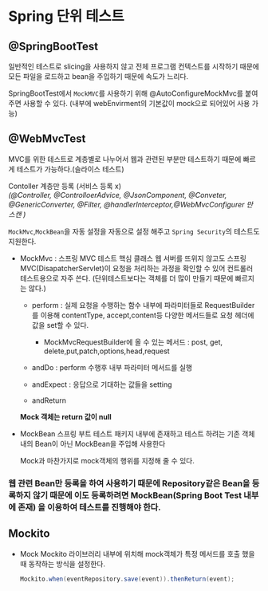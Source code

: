 # Spring 단위 테스트

## @SpringBootTest

일반적인 테스트로 slicing을 사용하지 않고 전체 프로그램 컨텍스트를 시작하기 때문에 모든 파일을 로드하고 bean을 주입하기 때문에 속도가 느리다.

SpringBootTest에서 `MockMVC`를 사용하기 위해 @AutoConfigureMockMvc를 붙여주면 사용할 수 있다. (내부에 webEnvirment의 기본값이 mock으로 되어있어 사용 가능)

## @WebMvcTest

MVC를 위한 테스트로 계층별로 나누어서 웹과 관련된 부분만 테스트하기 때문에 빠르게 테스트가 가능하다.(슬라이스 테스트)

Contoller 계층만 등록 (서비스 등록 x)
<br>_(@Controller, @ControlloerAdvice, @JsonComponent, @Conveter, @GenericConverter, @Filter, @handlerInterceptor,@WebMvcConfigurer 만 스캔 )_

`MockMvc`,`MockBean`을 자동 설정을 자동으로 설정 해주고 `Spring Security`의 테스트도 지원한다.

- MockMvc : 스프링 MVC 테스트 핵심 클래스
  웹 서버를 뜨위지 않고도 스프링 MVC(DisapatcherServlet)이 요청을 처리하는 과정을 확인할 수 있어 컨트롤러 테스트용으로 자주 쓴다. (단위테스트보다는 객체를 더 많이 만들기 때문에 빠르지는 않다.)

  - perform : 실제 요청을 수행하는 함수
    내부에 파라미터들로 RequestBuilder를 이용해 contentType, accept,content등 다양한 메서드들로 요청 헤더에 값을 set할 수 있다.

    - MockMvcRequestBuilder에 올 수 있는 메서드 : post, get, delete,put,patch,options,head,request

  - andDo : perform 수행후 내부 파라미터 메서드를 실행
  - andExpect : 응답으로 기대하는 값들을 setting
  - andReturn

  **Mock 객체는 return 값이 null**

- MockBean
  스프링 부트 테스트 패키지 내부에 존재하고 테스트 하려는 기존 객체내의 Bean이 아닌 MockBean을 주입해 사용한다

  Mock과 마찬가지로 mock객체의 행위를 지정해 줄 수 있다.

### 웹 관련 Bean만 등록을 하여 사용하기 때문에 Repository같은 Bean을 등록하지 않기 때문에 이도 등록하려면 MockBean(Spring Boot Test 내부에 존재) 을 이용하여 테스트를 진행해야 한다.

## Mockito

- Mock
  Mockito 라이브러리 내부에 위치해 mock객체가 특정 메서드를 호출 했을 때 동작하는 방식을 설정한다.

  ```java
  Mockito.when(eventRepository.save(event)).thenReturn(event);
  ```
